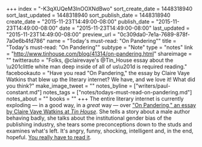 +++
index = "-K3qXUQeM3InOOXNdBwo"
sort_create_date = 1448318940
sort_last_updated = 1448318940
sort_publish_date = 1448318940
create_date = "2015-11-23T14:49:00-08:00"
publish_date = "2015-11-23T14:49:00-08:00"
date = "2015-11-23T14:49:00-08:00"
last_updated = "2015-11-23T14:49:00-08:00"
preview_url = "0c309da0-7e1a-7689-878f-7a0e6b4fd786"
name = "Today's must-read: \"On Pandering\""
title = "Today's must-read: \"On Pandering\""
subtype = "Note"
type = "notes"
link = "http://www.tinhouse.com/blog/41314/on-pandering.html"
shareimage = ""
twitterauto = "Folks, @clairevaye's @Tin_House essay about the \u201clittle white man deep inside of all of us\u201d is required reading."
facebookauto = "Have you read \"On Pandering,\" the essay by Claire Vaye Watkins that blew up the literary internet? We have, and we love it! What did you think?"
make_image_tweet = ""
notes_byline = ["writers/paul-constant.md"]
notes_tags = ["notes/todays-must-read-on-pandering.md"]
notes_about = ""
books = ""
+++
The entire literary internet is currently exploding — in a good way, in a *great* way — over ["On Pandering," an essay by Claire Vaye Watkins at *Tin House*](http://www.tinhouse.com/blog/41314/on-pandering.html). She tells a story about a male author behaving badly, she talks about the institutional gender bias of the publishing industry, she tears some preconceptions down to the studs and examines what's left. It's angry, funny, shocking, intelligent and, in the end, hopeful. [You really have to read it](http://www.tinhouse.com/blog/41314/on-pandering.html).